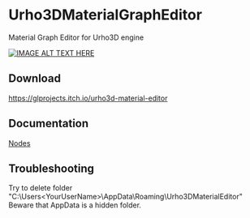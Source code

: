 # Urho3DMaterialGraphEditor
Material Graph Editor for Urho3D engine

[![IMAGE ALT TEXT HERE](https://img.youtube.com/vi/RjrDxjzzKGE/0.jpg)](https://www.youtube.com/watch?v=RjrDxjzzKGE)

## Download
https://glprojects.itch.io/urho3d-material-editor

## Documentation

[Nodes](Documentation/Nodes.md)

## Troubleshooting

Try to delete folder "C:\Users\<YourUserName>\AppData\Roaming\Urho3DMaterialEditor\"
Beware that AppData is a hidden folder.
